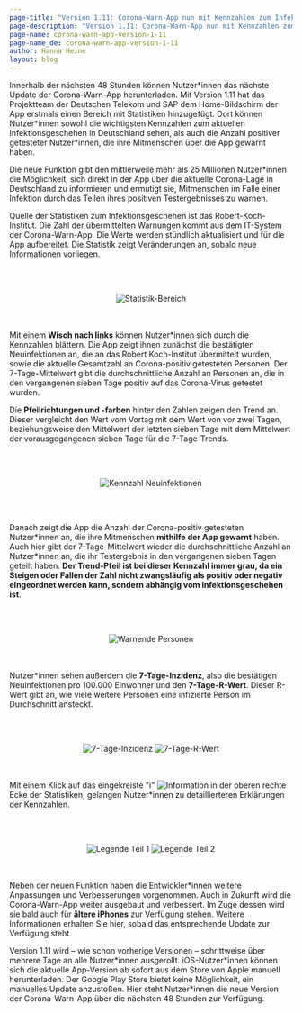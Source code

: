 ```yaml
---
page-title: "Version 1.11: Corona-Warn-App nun mit Kennzahlen zum Infektionsgeschehen"
page-description: "Version 1.11: Corona-Warn-App nun mit Kennzahlen zum Infektionsgeschehen"
page-name: corona-warn-app-version-1-11
page-name_de: corona-warn-app-version-1-11
author: Hanna Heine
layout: blog
---
```

 
Innerhalb der nächsten 48 Stunden können Nutzer\*innen das nächste Update der Corona-Warn-App herunterladen. Mit Version 1.11 hat das Projektteam der Deutschen Telekom und SAP dem Home-Bildschirm der App erstmals einen Bereich mit Statistiken hinzugefügt. Dort können Nutzer\*innen sowohl die wichtigsten Kennzahlen zum aktuellen Infektionsgeschehen in Deutschland sehen, als auch die Anzahl positiver getesteter Nutzer*innen, die ihre Mitmenschen über die App gewarnt haben.
 
<!-- overview -->

Die neue Funktion gibt den mittlerweile mehr als 25 Millionen Nutzer\*innen die Möglichkeit, sich direkt in der App über die aktuelle Corona-Lage in Deutschland zu informieren und ermutigt sie, Mitmenschen im Falle einer Infektion durch das Teilen ihres positiven Testergebnisses zu warnen. 

Quelle der Statistiken zum Infektionsgeschehen ist das Robert-Koch-Institut. Die Zahl der übermittelten Warnungen kommt aus dem IT-System der Corona-Warn-App. Die Werte werden stündlich aktualisiert und für die App aufbereitet. Die Statistik zeigt Veränderungen an, sobald neue Informationen vorliegen.

<br></br>
<center> <img src="./cwa-kennzahlen-homescreen.jpg" title="Statistik-Bereich" alt="Statistik-Bereich" style="align: center"></center>
<br></br>

Mit einem **Wisch nach links** können Nutzer*innen sich durch die Kennzahlen blättern. Die App zeigt ihnen zunächst die bestätigten Neuinfektionen an, die an das Robert Koch-Institut übermittelt wurden, sowie die aktuelle Gesamtzahl an Corona-positiv getesteten Personen. Der 7-Tage-Mittelwert gibt die durchschnittliche Anzahl an Personen an, die in den vergangenen sieben Tage positiv auf das Corona-Virus getestet wurden. 

Die **Pfeilrichtungen und -farben** hinter den Zahlen zeigen den Trend an. Dieser vergleicht den Wert vom Vortag mit dem Wert von vor zwei Tagen, beziehungsweise den Mittelwert der letzten sieben Tage mit dem Mittelwert der vorausgegangenen sieben Tage für die 7-Tage-Trends. 
 

<br></br>

<center> <img src="./cwa-infektionen.JPG" title="Kennzahl Neuinfektionen" alt="Kennzahl Neuinfektionen" style="align: center"></center>

<br></br>

Danach zeigt die App die Anzahl der Corona-positiv getesteten Nutzer\*innen an, die ihre Mitmenschen **mithilfe der App gewarnt** haben. Auch hier gibt der 7-Tage-Mittelwert wieder die durchschnittliche Anzahl an Nutzer\*innen an, die ihr Testergebnis in den vergangenen sieben Tagen geteilt haben. **Der Trend-Pfeil ist bei dieser Kennzahl immer grau, da ein Steigen oder Fallen der Zahl nicht zwangsläufig als positiv oder negativ eingeordnet werden kann, sondern abhängig vom Infektionsgeschehen ist**.  

<br></br>

<center> <img src="./cwa-warnende-personen.JPG" title="Warnende Personen" alt="Warnende Personen" style="align: center"> </center> <br></br>


Nutzer*innen sehen außerdem die **7-Tage-Inzidenz**, also die bestätigen Neuinfektionen pro 100.000 Einwohner und den **7-Tage-R-Wert**. Dieser R-Wert gibt an, wie viele weitere Personen eine infizierte Person im Durchschnitt ansteckt. 

<br></br>

<center> <img src="./cwa-7-tage-inzidenz.JPG" title="7-Tage-Inzidenz" alt="7-Tage-Inzidenz" style="align: center"> <img src="./cwa-7-tage-r-wert.JPG" title="7-Tage-R-Wert" alt="7-Tage-R-Wert" style="align: center"></center> <br></br>

Mit einem Klick auf das eingekreiste "i" <img src="./information.png" title="Information" alt="Information" style="align: center"> 
in der oberen rechte Ecke der Statistiken, gelangen Nutzer*innen zu detaillierteren Erklärungen der Kennzahlen. 

<br></br>

<center> <img src="./cwa-kennzahlen-legende-1.jpg" title="Legende Teil 1" alt="Legende Teil 1" style="align: center"> <img src="./cwa-kennzahlen-legende-2.jpg" title="Legende Teil 2" alt="Legende Teil 2" style="align: center"></center> <br></br>


Neben der neuen Funktion haben die Entwickler*innen weitere Anpassungen und Verbesserungen vorgenommen. Auch in Zukunft wird die Corona-Warn-App weiter ausgebaut und verbessert. Im Zuge dessen wird sie bald auch für **ältere iPhones** zur Verfügung stehen. Weitere Informationen erhalten Sie hier, sobald das entsprechende Update zur Verfügung steht. 

Version 1.11 wird – wie schon vorherige Versionen – schrittweise über mehrere Tage an alle Nutzer\*innen ausgerollt. iOS-Nutzer\*innen können sich die aktuelle App-Version ab sofort aus dem Store von Apple manuell herunterladen. Der Google Play Store bietet keine Möglichkeit, ein manuelles Update anzustoßen. Hier steht Nutzer\*innen die neue Version der Corona-Warn-App über die nächsten 48 Stunden zur Verfügung.
